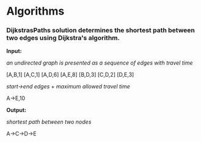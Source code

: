 # Algorithms

### DijkstrasPaths solution determines the shortest path between two edges using Dijkstra's algorithm.

**Input:**

_an_ _undirected_ _graph_ _is_ _presented_ _as_ _a_ _sequence_ _of_ _edges_ _with_ _travel_ _time_

[A,B,1] [A,C,1] [A,D,6] [A,E,8] [B,D,3] [C,D,2] [D,E,3]

_start->end_ _edges_ + _maximum_ _allowed_ _travel_ _time_

A->E,10

**Output:**

_shortest_ _path_ _between_ _two_ _nodes_

A->C->D->E
